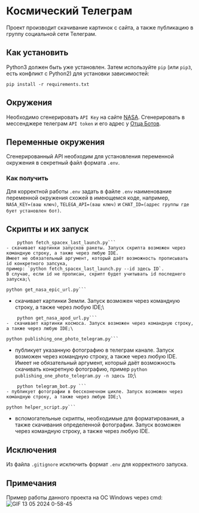 # Космический Телеграм
Проект производит скачивание картинок с сайта, а также публикацию в группу социальной сети Телеграм.
## Как установить
Python3 должен быть уже установлен. Затем используйте `pip` (или `pip3`, есть конфликт с Python2) для установки зависимостей:

	pip install -r requirements.txt
## Окружения
Необходимо сгенерировать `API Key` на сайте [NASA](https://api.nasa.gov).
Сгенерировать в мессенджере телеграм `API token` и его адрес у [Отца Ботов](https://telegram.me/BotFather).
## Переменные окружения
Сгенерированный API необходим для установления переменной окружения в секретный файл формата `.env`.
### Как получить
Для корректной работы `.env` задать в файле `.env` наименование переменной окружения схожей в имеющемся коде, например, `NASA_KEY=(ваш ключ)`,
`TELEGA_API=(ваш ключ)` и `CHAT_ID=(адрес группы где бует установлен бот)`.
## Скрипты и их запуск
```
	python fetch_spacex_last_launch.py```
- скачивает картинки запусков ракеты. Запуск скрипта возможен через командную строку, а также через любую IDE.
Имеет не обязательный аргумент, который даёт возможность прописывать id конкретного запсука, 
пример: `python fetch_spacex_last_launch.py --id здесь ID`.
В случае, если id не прописан, скрипт будет учитывать id последнего запуска;\
```
	python get_nasa_epic_url.py```
-  скачивает картинки Земли. Запуск возможен через командную строку, а также через любую IDE;\
```
	python get_nasa_apod_url.py```
-  скачивает картинки космоса. Запуск возможен через командную строку, а также через любую IDE;\
```
	python publishing_one_photo_telegram.py```
- публикует указанную фотографию в телеграм канале. Запуск возможен через командную строку, а также через любую IDE.
Имеет не обязательный аргумент, который даёт возможность скачивать конкретную фотографию, 
пример `python publishing_one_photo_telegram.py -n здесь ID`;\
```
	python telegram_bot.py ```
- публикует фотографии в бессконечном цикле. Запуск возможен через командную строку, а также через любую IDE;\
```
	python helper_script.py```
- вспомогательные скрипты, необходимые для форматирования, а также скачивания определенной фотографии. 
Запуск возможен через командную строку, а также через любую IDE.
## Исключения
Из файла `.gitignore` исключить формат `.env` для корректного запуска.
## Примечания
Пример работы данного проекта на ОС Windows через cmd:
![GIF 13 05 2024 0-58-45](https://github.com/Magomed993/Photos-from-nasa/assets/160238040/cfa9639f-e94a-4d7e-94bc-6f76aed0da2d)
